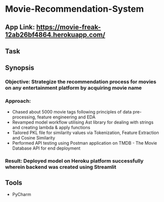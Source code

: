 # Movie-Recommendation-System
## App Link: https://movie-freak-12ab26bf4864.herokuapp.com/
## Task
## Synopsis
### Objective: Strategize the recommendation process for movies on any entertainment platform by acquiring movie name
### Approach:
* Chased about 5000 movie tags following principles of data pre-processing, feature engineering and EDA
* Revamped model workflow utilising Ast library for dealing with strings and creating lambda & apply functions
* Tailored PKL file for similarity values via Tokenization, Feature Extraction and Cosine Similarity
* Performed API testing using Postman application on TMDB - The Movie Database API for end deployment
### Result: Deployed model on Heroku platform successfully wherein backend was created using Streamlit
## Tools
* PyCharm
